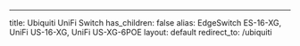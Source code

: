 ---
title: Ubiquiti UniFi Switch
has_children: false
alias: EdgeSwitch ES-16-XG, UniFi US-16-XG, UniFi US-XG-6POE
layout: default
redirect_to: /ubiquiti